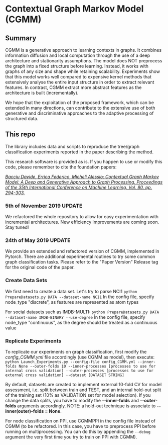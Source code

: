 # Contextual Graph Markov Model (CGMM)

## Summary
CGMM is a generative approach to learning contexts in graphs. It combines information diffusion and local computation through the use of a deep architecture and stationarity assumptions. The model does NOT preprocess the graph into a fixed structure before learning. Instead, it works with graphs of any size and shape while retaining scalability. Experiments show that this model works well compared to expensive kernel methods that extensively analyse the entire input structure in order to extract relevant features. In contrast, CGMM extract more abstract features as the architecture is built (incrementally). 

We hope that the exploitation of the proposed framework, which can be extended in many directions, can contribute to the extensive use of both generative and discriminative approaches to the adaptive processing of structured data.

## This repo
The library includes data and scripts to reproduce the tree/graph classification experiments reported in the paper describing the method.

This research software is provided as is. If you happen to use or modify this code, please remember to cite the foundation papers:

[*Bacciu Davide, Errica Federico, Micheli Alessio: Contextual Graph Markov Model: A Deep and Generative Approach to Graph Processing. Proceedings of the 35th International Conference on Machine Learning. Vol. 80. pp. 294-303.*
](http://proceedings.mlr.press/v80/bacciu18a.html)

### 5th of November 2019 UPDATE
We refactored the whole repository to allow for easy experimentation with incremental architectures. New efficiency improvements are coming soon. Stay tuned!


### 24th of May 2019 UPDATE
We provide an extended and refactored version of CGMM, implemented in Pytorch. There are additional experimental routines to try some common graph classification tasks. Please refer to the "Paper Version" Release tag for the original code of the paper.

### Create Data Sets

We first need to create a data set. Let's try to parse NCI1
`python PrepareDatasets.py DATA --dataset-name NCI1`
In the config file, specify node_type "discrete", as features are represented as atom types

For social datasets such as IMDB-MULTI:
`python PrepareDatasets.py DATA --dataset-name IMDB-BINARY --use-degree`
In the config file, specify node_type "continuous", as the degree should be treated as a continuous value

### Replicate Experiments

To replicate our experiments on graph classification, first modify the *config_CGMM.yml* file accordingly (use CGMM as model), then execute:
`python Launch_Experiments.py --config-file config_CGMM.yml --inner-folds None --outer-folds 10 --inner-processes [processes to use for internal cross validation] --outer-processes [processes to use for external cross validation] --dataset [DATASET STRING]`

By default, datasets are created to implement external 10-fold CV for model assessment, i.e. split between train and TEST, and an internal hold-out split of the training set (10% as VALIDATION set for model selection). If you change the data splits, you have to modify the **--inner-folds** and **--outer-folds** arguments accordingly. NOTE: a hold-out technique is associate to **--inner(outer)-folds = None**.

For node classification on PPI, use CGMMPPI in the config file instead of CGMM (to be refactored. In this case, you have to preprocess PPI before running on multiprocessing. You can do this by appending the `--debug` argument the very first time you try to train on PPI with CGMM).
